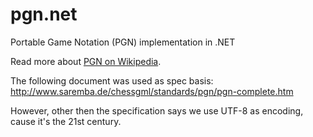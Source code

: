 pgn.net
=======

Portable Game Notation (PGN) implementation in .NET

Read more about [PGN on Wikipedia](http://en.wikipedia.org/wiki/Portable_Game_Notation).


The following document was used as spec basis:
http://www.saremba.de/chessgml/standards/pgn/pgn-complete.htm

However, other then the specification says we use UTF-8 as encoding, cause it's the 21st century.
